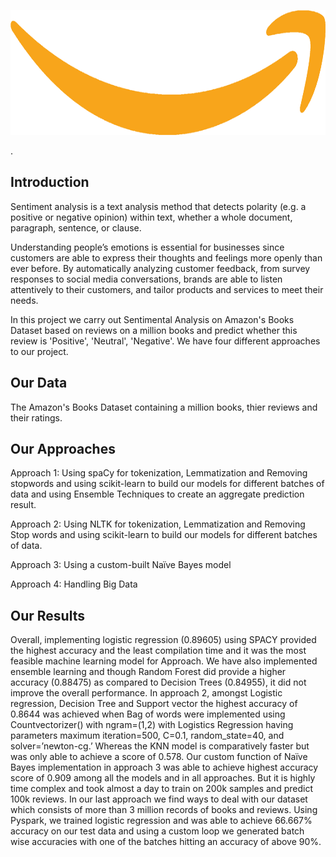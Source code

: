 <p>
<p align="center">
<img src="web_logo.png"
     img width="600" img height="200"
     alt="Markdown Monster icon"
      />
</p>
</p>. 

## Introduction
Sentiment analysis is a text analysis method that detects polarity (e.g. a positive or negative opinion) within text, whether a whole document, paragraph, sentence, or clause.

Understanding people’s emotions is essential for businesses since customers are able to express their thoughts and feelings more openly than ever before. By automatically analyzing customer feedback, from survey responses to social media conversations, brands are able to listen attentively to their customers, and tailor products and services to meet their needs.

In this project we carry out Sentimental Analysis on Amazon's Books Dataset based on reviews on a million books and predict whether this review is 'Positive', 'Neutral', 'Negative'. We have four different approaches to our project.

## Our Data
The Amazon's Books Dataset containing a million books, thier reviews and their ratings.

## Our Approaches 
Approach 1: Using spaCy for tokenization, Lemmatization and Removing stopwords and using scikit-learn to build our models for different batches of data and using Ensemble Techniques to create an aggregate prediction result.

Approach 2: Using NLTK for tokenization, Lemmatization and Removing Stop words and using scikit-learn to build our models for different batches of data.

Approach 3: Using a custom-built Naïve Bayes model

Approach 4: Handling Big Data

## Our Results
Overall, implementing logistic regression (0.89605) using SPACY provided the highest accuracy and the least compilation time and it was the most feasible machine learning model for Approach. We have also implemented ensemble learning and though Random Forest did provide a higher accuracy (0.88475) as compared to Decision Trees (0.84955), it did not improve the overall performance.
In approach 2, amongst Logistic regression, Decision Tree and Support vector the highest accuracy of 0.8644 was achieved when Bag of words were implemented using Countvectorizer() with ngram=(1,2) with Logistics Regression having parameters maximum iteration=500, C=0.1, random_state=40, and solver=’newton-cg.’ Whereas the KNN model is comparatively faster but was only able to achieve a score of 0.578. 
Our custom function of Naïve Bayes implementation in approach 3 was able to achieve highest accuracy score of 0.909 among all the models and in all approaches. But it is highly time complex and took almost a day to train on 200k samples and predict 100k reviews. 
In our last approach we find ways to deal with our dataset which consists of more than 3 million records of books and reviews. Using Pyspark, we trained logistic regression and was able to achieve 66.667% accuracy on our test data and using a custom loop we generated batch wise accuracies with one of the batches hitting an accuracy of above 90%. 


